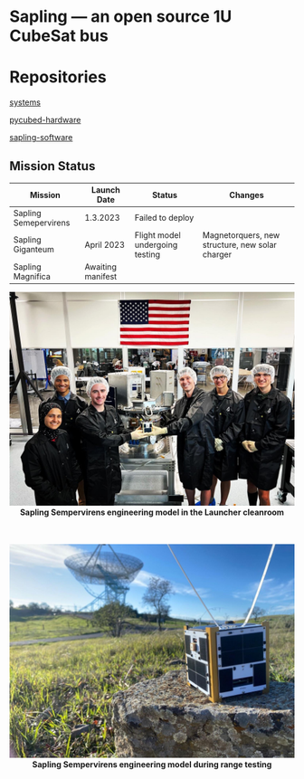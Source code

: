 # Sapling — an open source 1U CubeSat bus

# Repositories

[systems](https://github.com/stanford-ssi/sapling-systems)

[pycubed-hardware](https://github.com/stanford-ssi/pycubed-hardware)

[sapling-software](https://github.com/stanford-ssi/sapling-software)

## Mission Status

| Mission | Launch Date | Status | Changes |
| - | - | - | - |
| Sapling Semepervirens | 1.3.2023 | Failed to deploy |
| Sapling Giganteum | April 2023 | Flight model undergoing testing | Magnetorquers, new structure, new solar charger |
| Sapling Magnifica | Awaiting manifest | | |

<p align="center">
  <img src="assets/sapling_sempervirens_cleanroom.jpeg" width="900"><br>
  <b> Sapling Sempervirens engineering model in the Launcher cleanroom </b><br>
  <br><br>
</p>

<p align="center">
  <img src="assets/sapling_sempervirens_range_test.jpeg" width="900"><br>
  <b> Sapling Sempervirens engineering model during range testing </b><br>
  <br><br>
</p>
